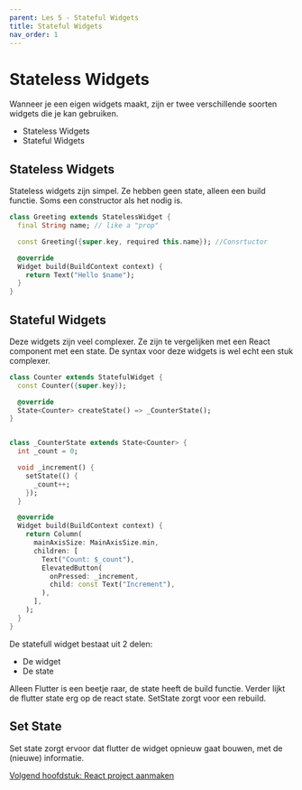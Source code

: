 ```yaml
---
parent: Les 5 - Stateful Widgets
title: Stateful Widgets
nav_order: 1
---
```


# Stateless Widgets
Wanneer je een eigen widgets maakt, zijn er twee verschillende soorten widgets die je kan gebruiken. 

* Stateless Widgets
* Stateful Widgets

## Stateless Widgets
Stateless widgets zijn simpel. Ze hebben geen state, alleen een build functie. Soms een constructor als het nodig is.
```dart
class Greeting extends StatelessWidget {
  final String name; // like a "prop"

  const Greeting({super.key, required this.name}); //Consrtuctor

  @override
  Widget build(BuildContext context) {
    return Text("Hello $name");
  }
}
```

## Stateful Widgets
Deze widgets zijn veel complexer. Ze zijn te vergelijken met een React component met een state. De syntax voor deze widgets is wel echt een stuk complexer.

```dart
class Counter extends StatefulWidget {
  const Counter({super.key});

  @override
  State<Counter> createState() => _CounterState();
}


class _CounterState extends State<Counter> {
  int _count = 0;

  void _increment() {
    setState(() {
      _count++;
    });
  }

  @override
  Widget build(BuildContext context) {
    return Column(
      mainAxisSize: MainAxisSize.min,
      children: [
        Text("Count: $_count"),
        ElevatedButton(
          onPressed: _increment,
          child: const Text("Increment"),
        ),
      ],
    );
  }
}
```

De statefull widget bestaat uit 2 delen:
* De widget
* De state

Alleen Flutter is een beetje raar, de state heeft de build functie.
Verder lijkt de flutter state erg op de react state. SetState zorgt voor een rebuild. 

## Set State
Set state zorgt ervoor dat flutter de widget opnieuw gaat bouwen, met de (nieuwe) informatie. 

[Volgend hoofdstuk: React project aanmaken](2opdracht)